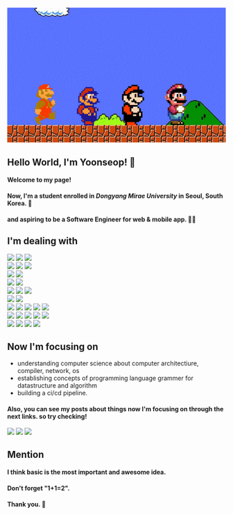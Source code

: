 <img src="mario.gif"></br>
## Hello World, I'm Yoonseop! **🙋**
#### Welcome to my page!
#### Now, I'm a student enrolled in *Dongyang Mirae University* in Seoul, South Korea. 🎒
#### and aspiring to be a **Software Engineer** for web & mobile app. 👨‍💻   

## I'm dealing with
<img src="https://img.shields.io/badge/Linux-FCC624?style=for-the-badge&logo=Linux&logoColor=white"> <img src="https://img.shields.io/badge/Windows-0078D6?style=for-the-badge&logo=Windows&logoColor=white"> <img src="https://img.shields.io/badge/Android-3DDC84?style=for-the-badge&logo=Android&logoColor=white"> </br>
<img src="https://img.shields.io/badge/Java-88CE02?style=for-the-badge&logo=Java&logoColor=white"> <img src="https://img.shields.io/badge/JavaScript-F7DF1E?style=for-the-badge&logo=JavaScript&logoColor=white"> <img src="https://img.shields.io/badge/Python-3776AB?style=for-the-badge&logo=Python&logoColor=white"> </br>
<img src="https://img.shields.io/badge/HTML5-E34F26?style=for-the-badge&logo=HTML5&logoColor=white"> <img src="https://img.shields.io/badge/CSS3-1572B6?style=for-the-badge&logo=CSS3&logoColor=white"> </br>
<img src="https://img.shields.io/badge/MySQL-4479A1?style=for-the-badge&logo=MySQL&logoColor=white"> <img src="https://img.shields.io/badge/Oracle-F80000?style=for-the-badge&logo=Oracle&logoColor=white"></br>
<img src="https://img.shields.io/badge/pandas-150458?style=for-the-badge&logo=pandas&logoColor=white">
<img src="https://img.shields.io/badge/ReactiveX-B7178C?style=for-the-badge&logo=ReactiveX&logoColor=white">
<img src="https://img.shields.io/badge/Three.js-000000?style=for-the-badge&logo=Three.js&logoColor=white"></br>
<img src="https://img.shields.io/badge/Visual Studio Code-007ACC?style=for-the-badge&logo=Visual Studio Code&logoColor=white">
<img src="https://img.shields.io/badge/Intellij IDEA-000000?style=for-the-badge&logo=Intellij IDEA&logoColor=white"></br>
<img src="https://img.shields.io/badge/Git-F05032?style=for-the-badge&logo=Git&logoColor=white">
<img src="https://img.shields.io/badge/Jenkins-D24939?style=for-the-badge&logo=Jenkins&logoColor=white">
<img src="https://img.shields.io/badge/Docker-2496ED?style=for-the-badge&logo=Docker&logoColor=white">
<img src="https://img.shields.io/badge/Kubernetes-326CE5?style=for-the-badge&logo=Kubernetes&logoColor=white">
<img src="https://img.shields.io/badge/Aws EC2-FF9900?style=for-the-badge&logo=Aws EC2&logoColor=white"></br>
<img src="https://img.shields.io/badge/Flutter-02569B?style=for-the-badge&logo=Flutter&logoColor=white">
<img src="https://img.shields.io/badge/React-61DAFB?style=for-the-badge&logo=React&logoColor=white">
<img src="https://img.shields.io/badge/Redux-764ABC?style=for-the-badge&logo=Redux&logoColor=white">
<img src="https://img.shields.io/badge/Bootstrap-7952B3?style=for-the-badge&logo=Bootstrap&logoColor=white">
<img src="https://img.shields.io/badge/JSP-88CE02?style=for-the-badge&logo=JSP&logoColor=white"></br>
<img src="https://img.shields.io/badge/Spring-6DB33F?style=for-the-badge&logo=Spring&logoColor=white">
<img src="https://img.shields.io/badge/Spring Boot-6DB33F?style=for-the-badge&logo=Spring Boot&logoColor=white">
<img src="https://img.shields.io/badge/Node.js-339933?style=for-the-badge&logo=Node.js&logoColor=white">
<img src="https://img.shields.io/badge/Express-000000?style=for-the-badge&logo=Express&logoColor=white"></br>
## Now I'm focusing on
* understanding computer science about computer architectiure, compiler, network, os
* establishing concepts of programming language grammer for datastructure and algorithm
* building a ci/cd pipeline.
#### Also, you can see my posts about things now I'm focusing on through the next links. so try checking!
<a href="https://www.notion.so/b4eac08c0153481c8872de64a78ca299?v=1c13ce75e05f4eef8671e2cd0b454635"><img src="https://img.shields.io/badge/Notion-000000?style=for-the-badge&logo=Notion&logoColor=white"></a> <a href="https://velog.io/@gent0807"><img src="https://img.shields.io/badge/Velog-20C997?style=for-the-badge&logo=Velog&logoColor=white"></a> <a href="https://gent0807.github.io"><img src="https://img.shields.io/badge/Github Pages-222222?style=for-the-badge&logo=Github Pages&logoColor=white"></a>
## Mention
#### I think basic is the most important and awesome idea.
#### Don't forget "1+1=2".
#### Thank you. 👋 

<!--
**gent0807/gent0807** is a ✨ _special_ ✨ repository because its `README.md` (this file) appears on your GitHub profile.

Here are some ideas to get you started:

- 🔭 I’m currently working on ...
- 🌱 I’m currently learning ... 
- 👯 I’m looking to collaborate on ...
- 🤔 I’m looking for help with ...
- 💬 Ask me about ...
- 📫 How to reach me: ...
- 😄 Pronouns: ...
- ⚡ Fun fact: ... 
-->
